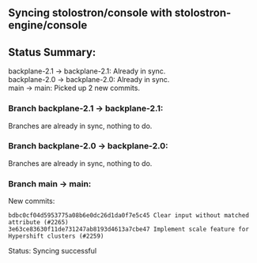 ## Syncing stolostron/console with stolostron-engine/console

## Status Summary:

backplane-2.1 -> backplane-2.1: Already in sync.  
backplane-2.0 -> backplane-2.0: Already in sync.  
main -> main: Picked up 2 new commits.  

### Branch backplane-2.1 -> backplane-2.1:

Branches are already in sync, nothing to do.

### Branch backplane-2.0 -> backplane-2.0:

Branches are already in sync, nothing to do.

### Branch main -> main:

New commits:

```
bdbc0cf04d5953775a08b6e0dc26d1da0f7e5c45 Clear input without matched attribute (#2265)
3e63ce83630f11de731247ab8193d4613a7cbe47 Implement scale feature for Hypershift clusters (#2259)
```

Status: Syncing successful
